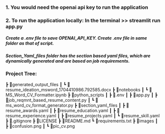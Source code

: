 ### 1.  You would need the openai api key to run the application

### 2.  To run the application locally: In the terminal                >> streamlit run app.py


##### Create a .env file to save OPENAI_API_KEY. Create .env file in same folder as that of script.
##### Section_Yaml_files folder has the section based yaml files, which are dynamically generated and are based on job requirements.

### Project Tree:

┣ 📂generated_output_files
┃ ┗ 📜resume_ideation_msword_1704410986.792585.docx
┣ 📂notebooks
┃ ┗ 📜MS_Word_CV_Formatter.ipynb
┣ 📂python_scripts
┃ ┣ 📜.env
┃ ┣ 📜app.py
┃ ┣ 📜job_reqmnt_based_resume_content.py
┃ ┗ 📜ms_word_cv_format_generator.py
┣ 📂section_yaml_files
┃ ┣ 📜resume_awards.yaml
┃ ┣ 📜resume_education.yaml
┃ ┣ 📜resume_experience.yaml
┃ ┣ 📜resume_projects.yaml
┃ ┗ 📜resume_skill.yaml
┣ 📜.gitignore
┣ 📜LICENSE
┣ 📜README.md
┗ 📜requirements.txt
┣ 📂images
┃ ┣ 📜confusion.png
┃ ┗ 📜pic_cv.png